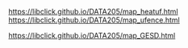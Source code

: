 
https://libclick.github.io/DATA205/map_heatuf.html
https://libclick.github.io/DATA205/map_ufence.html

https://libclick.github.io/DATA205/map_GESD.html
